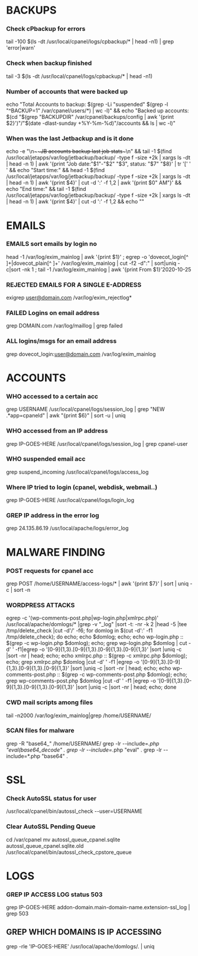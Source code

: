 # BACKUPS

### Check cPbackup for errors
tail -100 $(ls -dt /usr/local/cpanel/logs/cpbackup/* | head -n1) | grep 'error\|warn'

### Check when backup finished
tail -3 $(ls -dt /usr/local/cpanel/logs/cpbackup/* | head -n1)

### Number of accounts that were backed up
echo "Total Accounts to backup: $(grep -Li "suspended" $(grep -l "^BACKUP=1" /var/cpanel/users/*) | wc -l)" && echo "Backed up accounts: $(cd "$(grep "BACKUPDIR" /var/cpanel/backups/config | awk '{print $2}')"/"$(date -dlast-sunday +%Y-%m-%d)"/accounts && ls | wc -l)"

###  When was the last Jetbackup and is it done
echo -e "\\n~~~~JB accounts backup last job stats~~~\\n" && tail -1 $(find /usr/local/jetapps/var/log/jetbackup/backup/ -type f -size +2k | xargs ls -dt | head -n 1) | awk '{print "Job date:"$1"-"$2" "$3", status: "$7" "$8}' | tr '[' ' ' && echo "Start time:" && head -1 $(find /usr/local/jetapps/var/log/jetbackup/backup/ -type f -size +2k | xargs ls -dt | head -n 1) | awk '{print $4}' | cut -d ':' -f 1,2 | awk '{print $0" AM"}' && echo "End time:" && tail -1 $(find /usr/local/jetapps/var/log/jetbackup/backup/ -type f -size +2k | xargs ls -dt | head -n 1) | awk '{print $4}' | cut -d ':' -f 1,2 && echo ""

# EMAILS


### EMAILS sort emails by login no
head -1 /var/log/exim_mainlog | awk '{print $1}' ; egrep -o 'dovecot_login[^ ]+|dovecot_plain[^ ]+' /var/log/exim_mainlog | cut -f2 -d":" | sort|uniq -c|sort -nk 1 ; tail -1 /var/log/exim_mainlog | awk '{print From $1}'2020-10-25

### REJECTED EMAILS FOR A SINGLE E-ADDRESS
exigrep user@domain.com /var/log/exim_rejectlog*

### FAILED Logins on email address
grep DOMAIN.com /var/log/maillog | grep failed

### ALL logins/msgs for an email address
grep dovecot_login:user@domain.com /var/log/exim_mainlog
 
# ACCOUNTS
 

### WHO accessed to a certain acc
grep USERNAME /usr/local/cpanel/logs/session_log | grep "NEW .*app=cpaneld" | awk "{print $6}" | sort -u | uniq

### WHO accessed from an IP address
grep IP-GOES-HERE /usr/local/cpanel/logs/session_log | grep cpanel-user

### WHO suspended email acc
grep suspend_incoming /usr/local/cpanel/logs/access_log

### Where IP tried to login (cpanel, webdisk, webmail..)
grep IP-GOES-HERE /usr/local/cpanel/logs/login_log

### GREP IP address in the error log
grep 24.135.86.19 /usr/local/apache/logs/error_log

# MALWARE FINDING

### POST requests for cpanel acc
grep POST /home/USERNAME/access-logs/* | awk '{print $7}' | sort | uniq -c | sort -n

### WORDPRESS ATTACKS
egrep -c '(wp-comments-post.php|wp-login.php|xmlrpc.php)' /usr/local/apache/domlogs/* |grep -v "_log" |sort -t: -nr -k 2 |head -5 |tee /tmp/delete_check |cut -d'/' -f6; for domlog in $(cut -d':' -f1 /tmp/delete_check); do echo; echo $domlog; echo; echo wp-login.php :: $(grep -c wp-login.php $domlog); echo; grep wp-login.php $domlog | cut -d' ' -f1|egrep -o '[0-9]{1,3}\.[0-9]{1,3}\.[0-9]{1,3}\.[0-9]{1,3}' |sort |uniq -c |sort -nr | head; echo; echo xmlrpc.php :: $(grep -c xmlrpc.php $domlog); echo; grep xmlrpc.php $domlog |cut -d' ' -f1 |egrep -o '[0-9]{1,3}\.[0-9]{1,3}\.[0-9]{1,3}\.[0-9]{1,3}' |sort |uniq -c |sort -nr | head; echo; echo wp-comments-post.php :: $(grep -c wp-comments-post.php $domlog); echo; grep wp-comments-post.php $domlog |cut -d' ' -f1 |egrep -o '[0-9]{1,3}\.[0-9]{1,3}\.[0-9]{1,3}\.[0-9]{1,3}' |sort |uniq -c |sort -nr | head; echo; done


### CWD mail scripts among files
tail -n2000 /var/log/exim_mainlog|grep /home/USERNAME/


### SCAN files for malware

grep -R "base64_" /home/USERNAME/
grep -lr --include=*.php "eval(base64_decode" .
grep -lr --include=*.php "eval" .
grep -lr --include=*.php "base64" .

# SSL

### Check AutoSSL status for user

/usr/local/cpanel/bin/autossl_check --user=USERNAME

### Clear AutoSSL Pending Queue

cd /var/cpanel
mv autossl_queue_cpanel.sqlite autossl_queue_cpanel.sqlite.old
/usr/local/cpanel/bin/autossl_check_cpstore_queue

# LOGS

### GREP IP ACCESS LOG status 503
grep IP-GOES-HERE addon-domain.main-domain-name.extension-ssl_log | grep 503

## GREP WHICH DOMAINS IS IP ACCESSING
grep -rle 'IP-GOES-HERE' /usr/local/apache/domlogs/. | uniq

